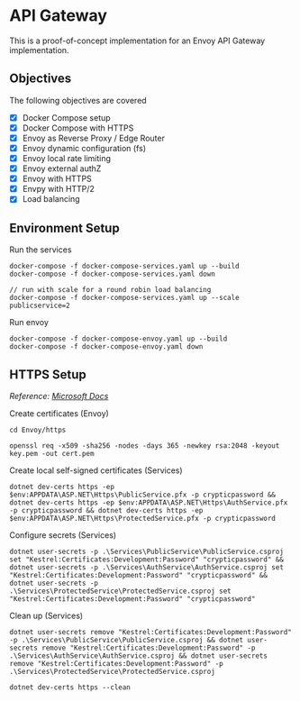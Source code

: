 # API Gateway

This is a proof-of-concept implementation for an Envoy API Gateway implementation.

## Objectives

The following objectives are covered

- [x] Docker Compose setup
- [x] Docker Compose with HTTPS
- [x] Envoy as Reverse Proxy / Edge Router
- [x] Envoy dynamic configuration (fs)
- [x] Envoy local rate limiting
- [x] Envoy external authZ
- [x] Envoy with HTTPS
- [x] Envpy with HTTP/2
- [x] Load balancing

## Environment Setup

Run the services

```
docker-compose -f docker-compose-services.yaml up --build
docker-compose -f docker-compose-services.yaml down

// run with scale for a round robin load balancing
docker-compose -f docker-compose-services.yaml up --scale publicservice=2
```

Run envoy

```
docker-compose -f docker-compose-envoy.yaml up --build
docker-compose -f docker-compose-envoy.yaml down
```

## HTTPS Setup

_Reference: [Microsoft Docs](https://docs.microsoft.com/en-us/dotnet/core/additional-tools/self-signed-certificates-guide#create-a-self-signed-certificate)_

Create certificates (Envoy)

```
cd Envoy/https

openssl req -x509 -sha256 -nodes -days 365 -newkey rsa:2048 -keyout key.pem -out cert.pem
```

Create local self-signed certificates (Services)

```
dotnet dev-certs https -ep $env:APPDATA\ASP.NET\Https\PublicService.pfx -p crypticpassword && dotnet dev-certs https -ep $env:APPDATA\ASP.NET\Https\AuthService.pfx -p crypticpassword && dotnet dev-certs https -ep $env:APPDATA\ASP.NET\Https\ProtectedService.pfx -p crypticpassword
```

Configure secrets (Services)

```
dotnet user-secrets -p .\Services\PublicService\PublicService.csproj set "Kestrel:Certificates:Development:Password" "crypticpassword" && dotnet user-secrets -p .\Services\AuthService\AuthService.csproj set "Kestrel:Certificates:Development:Password" "crypticpassword" && dotnet user-secrets -p .\Services\ProtectedService\ProtectedService.csproj set "Kestrel:Certificates:Development:Password" "crypticpassword"
```

Clean up (Services)

```
dotnet user-secrets remove "Kestrel:Certificates:Development:Password" -p .\Services\PublicService\PublicService.csproj && dotnet user-secrets remove "Kestrel:Certificates:Development:Password" -p .\Services\AuthService\AuthService.csproj && dotnet user-secrets remove "Kestrel:Certificates:Development:Password" -p .\Services\ProtectedService\ProtectedService.csproj

dotnet dev-certs https --clean
```
